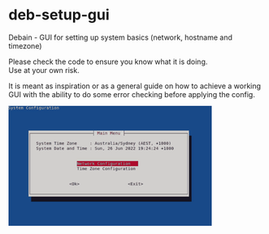 # deb-setup-gui
Debain - GUI for setting up system basics (network, hostname and timezone)

Please check the code to ensure you know what it is doing.  
Use at your own risk.

It is meant as inspiration or as a general guide on how to achieve a working GUI
with the ability to do some error checking before applying the config.

![](gui.gif)
